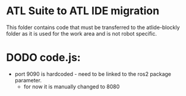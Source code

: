 # ATL Suite to ATL IDE migration 

This folder contains code that must be transferred to the atlide-blockly folder as 
it is used for the work area and is not robot specific.  

# DODO code.js:
- port 9090 is hardcoded - need to be linked to the ros2 package parameter. 
  - for now it is manually changed to 8080 
